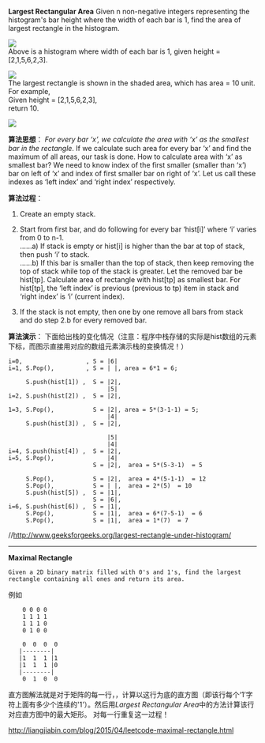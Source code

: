 **Largest Rectangular Area**
Given n non-negative integers representing the histogram's bar height where the width of each bar is 1, find the area of largest rectangle in the histogram.

![](http://www.leetcode.com/wp-content/uploads/2012/04/histogram.png)  
Above is a histogram where width of each bar is 1, given height = [2,1,5,6,2,3].  

![](http://www.leetcode.com/wp-content/uploads/2012/04/histogram_area.png)  
The largest rectangle is shown in the shaded area, which has area = 10 unit.  
For example,  
Given height = [2,1,5,6,2,3],  
return 10.  


![](http://d1gjlxt8vb0knt.cloudfront.net//wp-content/uploads/histogram1.png)  

**算法思想**：
   *For every bar ‘x’, we calculate the area with ‘x’ as the smallest bar in the rectangle*. If we calculate such area for every bar ‘x’ and find the maximum of all areas, our task is done. How to calculate area with ‘x’ as smallest bar? We need to know index of the first smaller (smaller than ‘x’) bar on left of ‘x’ and index of first smaller bar on right of ‘x’. Let us call these indexes as ‘left index’ and ‘right index’ respectively.
   
**算法过程**：  
1) Create an empty stack.

2) Start from first bar, and do following for every bar ‘hist[i]’ where ‘i’ varies from 0 to n-1.  
……a) If stack is empty or hist[i] is higher than the bar at top of stack, then push ‘i’ to stack.  
……b) If this bar is smaller than the top of stack, then keep removing the top of stack while top of the stack is greater. Let the removed bar be hist[tp]. Calculate area of rectangle with hist[tp] as smallest bar. For hist[tp], the ‘left index’ is previous (previous to tp) item in stack and ‘right index’ is ‘i’ (current index). 

3) If the stack is not empty, then one by one remove all bars from stack and do step 2.b for every removed bar.

**算法演示**：
下面给出栈的变化情况（注意：程序中栈存储的实际是hist数组的元素下标，而图示直接用对应的数组元素演示栈的变换情况！）
```
i=0,                  , S = |6|  
i=1, S.Pop(),         , S = | |, area = 6*1 = 6;

     S.push(hist[1]) ,  S = |2|,    
                            |5|  
i=2, S.push(hist[2]) ,  S = |2|, 

1=3, S.Pop(),           S = |2|, area = 5*(3-1-1) = 5;  
                            |4|  
     S.push(hist[3]) ,  S = |2|, 
     
                            |5|       
                            |4|  
i=4, S.push(hist[4]) ,  S = |2|,   
i=5, S.Pop(),               |4| 
                        S = |2|,  area = 5*(5-3-1)  = 5        
                           
     S.Pop(),           S = |2|,  area = 4*(5-1-1)  = 12       
     S.Pop(),           S = | |,  area = 2*(5)  = 10
     S.push(hist[5]) ,  S = |1|, 
                        S = |6|,
i=6, S.push(hist[6]) ,  S = |1|,   
     S.Pop(),           S = |1|,  area = 6*(7-5-1)  = 6
     S.Pop(),           S = |1|,  area = 1*(7)  = 7
```
//http://www.geeksforgeeks.org/largest-rectangle-under-histogram/

--------------------------------------------------------
**Maximal Rectangle**
```
Given a 2D binary matrix filled with 0's and 1's, find the largest rectangle containing all ones and return its area.
```
例如
```
    0 0 0 0
    1 1 1 1
    1 1 1 0
    0 1 0 0
```
```
    0  0  0  0
   |--------|
   |1  1  1 |1
   |1  1  1 |0
   |--------|
    0  1  0  0
```
直方图解法就是对于矩阵的每一行，，计算以这行为底的直方图（即该行每个‘1’字符上面有多少个连续的'1'）。然后用*Largest Rectangular Area*中的方法计算该行对应直方图中的最大矩形。 对每一行重复这一过程！

http://liangjiabin.com/blog/2015/04/leetcode-maximal-rectangle.html
